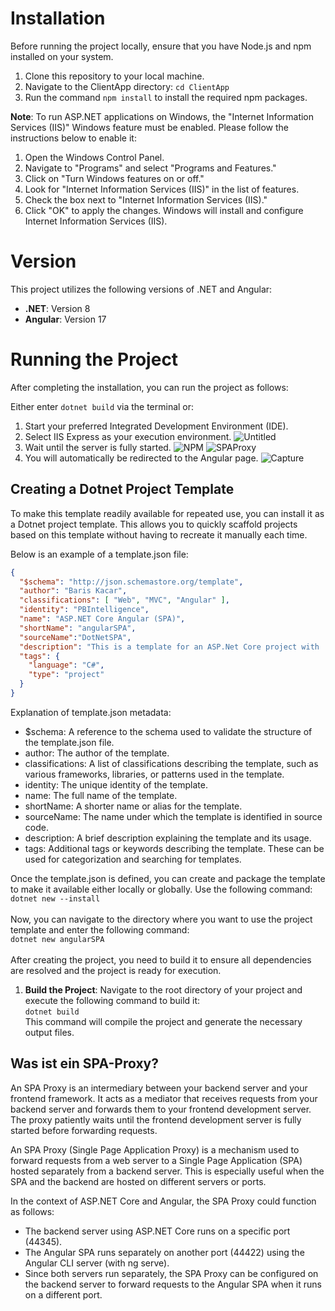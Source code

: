 # Installation
Before running the project locally, ensure that you have Node.js and npm installed on your system.

1. Clone this repository to your local machine.
2. Navigate to the ClientApp directory:  `cd ClientApp`
4. Run the command `npm install` to install the required npm packages.

**Note**: To run ASP.NET applications on Windows, the "Internet Information Services (IIS)" Windows feature must be enabled. Please follow the instructions below to enable it:

1. Open the Windows Control Panel.
2. Navigate to "Programs" and select "Programs and Features."
3. Click on "Turn Windows features on or off."
4. Look for "Internet Information Services (IIS)" in the list of features.
5. Check the box next to "Internet Information Services (IIS)."
6. Click "OK" to apply the changes. Windows will install and configure Internet Information Services (IIS).

# Version
This project utilizes the following versions of .NET and Angular:

- **.NET**: Version 8
- **Angular**: Version 17

# Running the Project
After completing the installation, you can run the project as follows:

Either enter `dotnet build` via the terminal or:

1. Start your preferred Integrated Development Environment (IDE).
2. Select IIS Express as your execution environment. ![Untitled](https://github.com/Baris-Kacar/ASPDotNetAngularTemplate/assets/73958902/6d3df261-dde8-4ecc-820a-8f245583ae4e)
3. Wait until the server is fully started. ![NPM](https://github.com/Baris-Kacar/ASPDotNetAngularTemplate/assets/73958902/14ffb1b8-1718-4637-853e-599bb2442984)  ![SPAProxy](https://github.com/Baris-Kacar/ASPDotNetAngularTemplate/assets/73958902/522d8ef5-ae79-4e68-9c89-f3e455266567)
4. You will automatically be redirected to the Angular page. ![Capture](https://github.com/Baris-Kacar/ASPDotNetAngularTemplate/assets/73958902/ff6e2520-4270-4d2e-b507-8baf1a337588)

## Creating a Dotnet Project Template
To make this template readily available for repeated use, you can install it as a Dotnet project template. This allows you to quickly scaffold projects based on this template without having to recreate it manually each time.

Below is an example of a template.json file: <br>
```json
{
  "$schema": "http://json.schemastore.org/template",
  "author": "Baris Kacar",
  "classifications": [ "Web", "MVC", "Angular" ],
  "identity": "PBIntelligence",
  "name": "ASP.NET Core Angular (SPA)",
  "shortName": "angularSPA",
  "sourceName":"DotNetSPA",
  "description": "This is a template for an ASP.Net Core project with .NET 8 and Angular v17 (SPA).",
  "tags": {
    "language": "C#",
    "type": "project"
  }
}
````
Explanation of template.json metadata:
- $schema: A reference to the schema used to validate the structure of the template.json file.
- author: The author of the template.
- classifications: A list of classifications describing the template, such as various frameworks, libraries, or patterns used in the template.
- identity: The unique identity of the template.
- name: The full name of the template.
- shortName: A shorter name or alias for the template.
- sourceName: The name under which the template is identified in source code.
- description: A brief description explaining the template and its usage.
- tags: Additional tags or keywords describing the template. These can be used for categorization and searching for templates.

Once the template.json is defined, you can create and package the template to make it available either locally or globally. Use the following command:<br>
`dotnet new --install` <br> <br>
Now, you can navigate to the directory where you want to use the project template and enter the following command: <br>
`dotnet new angularSPA` <br><br>
After creating the project, you need to build it to ensure all dependencies are resolved and the project is ready for execution.
1. **Build the Project**: Navigate to the root directory of your project and execute the following command to build it: <br>
   `dotnet build` <br>
  This command will compile the project and generate the necessary output files.

## Was ist ein SPA-Proxy?
An SPA Proxy is an intermediary between your backend server and your frontend framework. It acts as a mediator that receives requests from your backend server and forwards them to your frontend development server. The proxy patiently waits until the frontend development server is fully started before forwarding requests.

An SPA Proxy (Single Page Application Proxy) is a mechanism used to forward requests from a web server to a Single Page Application (SPA) hosted separately from a backend server. This is especially useful when the SPA and the backend are hosted on different servers or ports.

In the context of ASP.NET Core and Angular, the SPA Proxy could function as follows:

- The backend server using ASP.NET Core runs on a specific port (44345).
- The Angular SPA runs separately on another port (44422) using the Angular CLI server (with ng serve).
- Since both servers run separately, the SPA Proxy can be configured on the backend server to forward requests to the Angular SPA when it runs on a different port.
